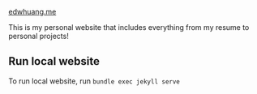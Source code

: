 [edwhuang.me](https://edwhuang.me/)

This is my personal website that includes everything from my resume to personal projects!

## Run local website 

To run local website, run `bundle exec jekyll serve`
